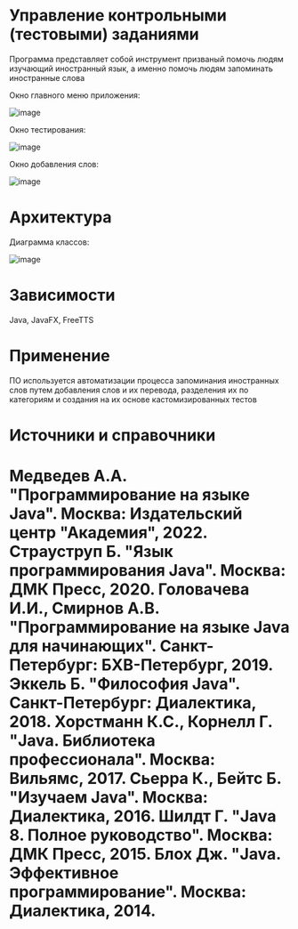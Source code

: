 <h1>Управление контрольными (тестовыми) заданиями</h1>

Программа представляет собой инструмент призваный помочь людям изучающий иностранный язык, а именно помочь людям запоминать иностранные слова

Окно главного меню приложения:

![image](https://github.com/cloudslover1/WordTest/assets/74301524/2770db62-81d3-4719-bed8-87232c44c781)

Окно тестирования:

![image](https://github.com/cloudslover1/WordTest/assets/74301524/24c80e0f-e1b7-4589-b80b-61fde8697223)

Окно добавления слов:

![image](https://github.com/cloudslover1/WordTest/assets/74301524/9eb97a3e-e9b2-46f5-b982-f458c5e58fb1)


<h1>Архитектура</h1>

Диаграмма классов:

![image](https://github.com/cloudslover1/WordTest/assets/74301524/3d50b6c2-467e-4a95-9e56-4d2a581d0c86)

<h1>Зависимости</h1>
Java, JavaFX, FreeTTS

<h1>Применение</h1>
ПО используется автоматизации процесса запоминания иностранных слов путем добавления слов и их перевода, разделения их по категориям и создания на их основе кастомизированных тестов

<h1>Источники и справочники<h1>
  
Медведев А.А. "Программирование на языке Java". Москва: Издательский центр "Академия", 2022.
Страуструп Б. "Язык программирования Java". Москва: ДМК Пресс, 2020.
Головачева И.И., Смирнов А.В. "Программирование на языке Java для начинающих". Санкт-Петербург: БХВ-Петербург, 2019.
Эккель Б. "Философия Java". Санкт-Петербург: Диалектика, 2018.
Хорстманн К.С., Корнелл Г. "Java. Библиотека профессионала". Москва: Вильямс, 2017.
Сьерра К., Бейтс Б. "Изучаем Java". Москва: Диалектика, 2016.
Шилдт Г. "Java 8. Полное руководство". Москва: ДМК Пресс, 2015.
Блох Дж. "Java. Эффективное программирование". Москва: Диалектика, 2014.
